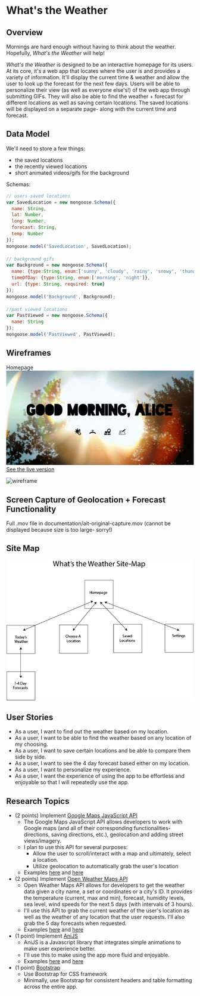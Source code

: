 
# What's the Weather

## Overview

Mornings are hard enough without having to think about the weather. Hopefully, *What's the Weather* will help!

*What's the Weather* is designed to be an interactive homepage for its users. At its core, it's a web app that locates where the user is and provides a variety of information. It'll display the current time & weather and allow the user to look up the forecast for the next few days. Users will be able to personalize their view (as well as everyone else's!) of the web app through submitting GIFs. They will also be able to find the weather + forecast for different locations as well as saving certain locations. The saved locations will be displayed on a separate page- along with the current time and forecast.

## Data Model

We'll need to store a few things:
* the saved locations
* the recently viewed locations
* short animated videos/gifs for the background

Schemas:

```javascript
// users saved locations
var SavedLocation = new mongoose.Schema({
  name: String,
  lat: Number,
  long: Number,
  forecast: String,
  temp: Number
});
mongoose.model('SavedLocation', SavedLocation);

// background gifs
var Background = new mongoose.Schema({
  name: {type:String, enum:['sunny', 'cloudy', 'rainy', 'snowy', 'thunder']},
  timeOfDay: {type:String, enum:['morning', 'night']},
  url: {type: String, required: true}
});
mongoose.model('Background', Background);

//past viewed locations
var PastViewed = new mongoose.Schema({
  name: String
});
mongoose.model('PastViewed', PastViewed);
```

## Wireframes

Homepage
![homepage](documentation/homepage.png)
[See the live version](http://i6.cims.nyu.edu/~jmw633/480/AIT/wireframe/)

![wireframe](documentation/wireframe.png)

## Screen Capture of Geolocation + Forecast Functionality
Full .mov file in documentation/ait-original-capture.mov (cannot be displayed because size is too large- sorry!)

## Site Map

![site map](documentation/updated-site-map.png)

## User Stories

* As a user, I want to find out the weather based on my location.
* As a user, I want to be able to find the weather based on any location of my choosing.
* As a user, I want to save certain locations and be able to compare them side by side.
* As a user, I want to see the 4 day forecast based either on my location.
* As a user, I want to personalize my experience.
* As a user, I want the experience of using the app to be effortless and enjoyable so that I will repeatedly use the app.

## Research Topics

* (2 points) Implement [Google Maps JavaScript API](https://developers.google.com/maps/documentation/javascript/)
    * The Google Maps JavaScript API allows developers to work with Google maps (and all of their corresponding functionalities- directions, saving directions, etc.), geolocation and adding street views/imagery.
    * I plan to use this API for several purposes:
      * Allow the user to scroll/interact with a map and ultimately, select a location.
      * Utilize geolocation to automatically grab the user's location
    * Examples [here](https://developers.google.com/maps/documentation/javascript/examples/map-geolocation) and [here](https://developers.google.com/maps/documentation/javascript/examples/map-simple)
* (2 points) Implement [Open Weather Maps API](http://openweathermap.org/)
  * Open Weather Maps API allows for developers to get the weather data given a city name, a set or coordinates or a city's ID. It provides the temperature (current, max and min), forecast, humidity levels, sea level, wind speeds for the next 5 days (with intervals of 3 hours).
  * I'll use this API to grab the current weather of the user's location as well as the weather of any location that the user requests. I'll also grab the 5 day forecasts when requested.
  * Examples [here](http://openweathermap.org/api) and [here](http://openweathermap.org/forecast5)
* (1 point) Implement [AniJS](http://anijs.github.io/)
    * AniJS is a Javascript library that integrates simple animations to make user experience better.
    * I'll use this to make using the app more fluid and enjoyable.
    * Examples [here](http://codepen.io/darielnoel/full/ypfEs/) and [here](http://codepen.io/darielnoel/full/uJLGb/)
* (1 point) [Bootstrap](http://getbootstrap.com/)
    * Use Bootstrap for CSS framework
    * Minimally, use Bootstrap for consistent headers and table formatting across the entire app.
